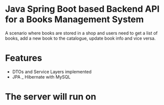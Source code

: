 # Java Spring Boot based Backend API for a Books Management System

A scenario where books are stored in a shop and users need to get a list of books, add a new book to the catalogue, update book info and vice versa.

# Features

<ul>
  <li>DTOs and Service Layers implemented</li>
  <li>JPA _ Hibernate with MySQL</li>
</ul>

# The server will run on

<script>http://localhost:3000/</script>
